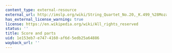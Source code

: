 ```yaml
---
content_type: external-resource
external_url: http://imslp.org/wiki/String_Quartet_No.20,_K.499_%28Mozart,_Wolfgang_Amadeus%29
has_external_license_warning: true
license: https://en.wikipedia.org/wiki/All_rights_reserved
status: ''
title: Score and parts
uid: 1e153eb7-e747-4160-af6d-5edb25a64886
wayback_url: ''
---
```

